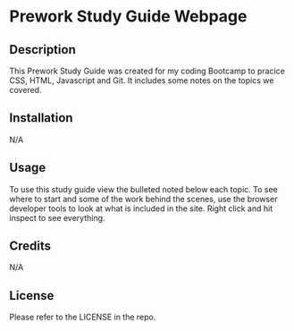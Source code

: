 # Prework Study Guide Webpage

## Description

This Prework Study Guide was created for my coding Bootcamp to pracice CSS, HTML, Javascript and Git. It includes some notes on the topics we covered.

## Installation

N/A

## Usage

To use this study guide view the bulleted noted below each topic. To see where to start and some of the work behind the scenes, use the browser developer tools to look at what is included in the site. Right click and hit inspect to see everything.

## Credits

N/A

## License

Please refer to the LICENSE in the repo.